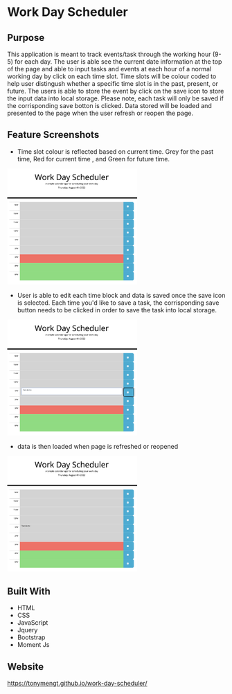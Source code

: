 # Work Day Scheduler

## Purpose
This application is meant to track events/task through the working hour (9-5) for each day. The user is able see the current date information at the top of the page and able to input tasks and events at each hour of a normal working day by click on each time slot. Time slots will be colour coded to help user distingush whether a specific time slot is in the past, present, or future. The users is able to store the event by click on the save icon to store the input data into local storage. Please note, each task will only be saved if the corrisponding save botton is clicked. Data stored will be loaded and presented to the page when the user refresh or reopen the page.

## Feature Screenshots
* Time slot colour is reflected based on current time. Grey for the past time, Red for current time , and Green for future time.
<img src="./assets/img/homepage.png" width ="300">


* User is able to edit each time block and data is saved once the save icon is selected. Each time you'd like to save a task, the corrisponding save button needs to be clicked in order to save the task into local storage. 
<img src="./assets/img/save-data.png" width ="300">

* data is then loaded when page is refreshed or reopened
<img src="./assets/img/data-load.png" width ="300">

## Built With
* HTML
* CSS
* JavaScript
* Jquery
* Bootstrap
* Moment Js

## Website
https://tonymengt.github.io/work-day-scheduler/
